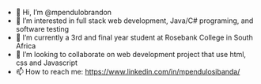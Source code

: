 - 👋 Hi, I’m @mpendulobrandon
- 👀 I’m interested in full stack web development, Java/C# programing, and software testing
- 🌱 I’m currently a 3rd and final year student at Rosebank College in South Africa
- 💞️ I’m looking to collaborate on web development project that use html, css and Javascript 
- 📫 How to reach me: https://www.linkedin.com/in/mpendulosibanda/

<!---
mpendulobrandon/mpendulobrandon is a ✨ special ✨ repository because its `README.md` (this file) appears on your GitHub profile.
You can click the Preview link to take a look at your changes.
--->
